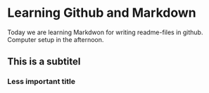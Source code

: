 # Learning Github and Markdown
Today we are learning Markdwon for writing readme-files in github. Computer setup in the afternoon.


## This is a subtitel

### Less important title
